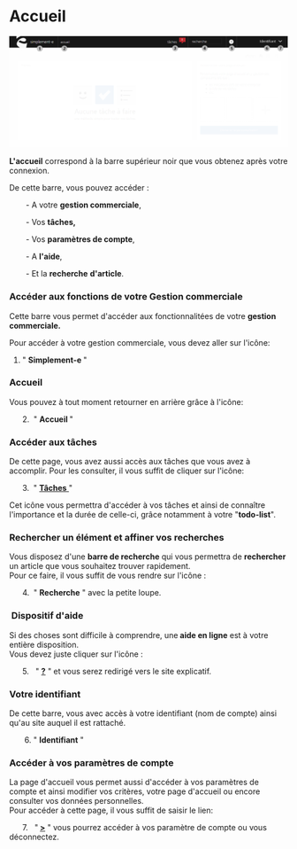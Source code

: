 # Accueil


![index-accueil](images/index-accueil.png)


<p><strong>L'accueil</strong> correspond &agrave; la barre sup&eacute;rieur noir que vous obtenez apr&egrave;s votre connexion.</p>
<p>De cette barre, vous pouvez acc&eacute;der :</p>
<p style="padding-left: 30px;">-&nbsp;A votre <strong>gestion commerciale</strong>,</p>
<p style="padding-left: 30px;">- Vos <strong>t&acirc;ches,</strong></p>
<p style="padding-left: 30px;">- Vos <strong>param&egrave;tres de compte</strong>,</p>
<p style="padding-left: 30px;">- A <strong>l'aide</strong>,</p>
<p style="padding-left: 30px;">- Et la <strong>recherche</strong> <strong>d'article</strong>.</p>
<h3>Acc&eacute;der aux fonctions de votre Gestion commerciale</h3>
<p>Cette barre vous permet d'acc&eacute;der aux fonctionnalit&eacute;es de votre <strong>gestion commerciale.</strong></p>
<p>Pour acc&eacute;der &agrave; votre gestion commerciale, vous devez aller sur l'ic&ocirc;ne:</p>
<ol>
<li>" <strong>Simplement-e </strong>"</li>
</ol>
<h3>Accueil</h3>
<p>Vous pouvez &agrave; tout moment retourner en arri&egrave;re gr&acirc;ce &agrave; l'ic&ocirc;ne:</p>
<p>&nbsp;&nbsp;&nbsp;&nbsp;&nbsp; 2.&nbsp; " <strong>Accueil </strong>"</p>
<h3>Acc&eacute;der aux t&acirc;ches</h3>
<p>De cette page, vous avez aussi acc&egrave;s aux t&acirc;ches que vous avez &agrave; accomplir. Pour les consulter, il vous suffit de cliquer sur l'ic&ocirc;ne:</p>
<p>&nbsp;&nbsp;&nbsp;&nbsp;&nbsp; 3.&nbsp; " <a title="T&acirc;ches" href="/app/gestion-commerciale/todolist.aspx"><strong>T&acirc;ches</strong> </a>"</p>
<p>Cet ic&ocirc;ne vous permettra d'acc&eacute;der &agrave; vos t&acirc;ches et ainsi de conna&icirc;tre l'importance et la dur&eacute;e de celle-ci, gr&acirc;ce notamment &agrave; votre "<strong>todo-list</strong>".</p>
<h3>Rechercher un &eacute;l&eacute;ment et affiner vos recherches</h3>
<p>Vous disposez d'une <strong>barre de recherche</strong> qui vous permettra de <strong>rechercher</strong> un article que vous souhaitez trouver rapidement.<br />Pour ce faire, il vous suffit de vous rendre sur l'ic&ocirc;ne :</p>
<p>&nbsp;&nbsp;&nbsp;&nbsp;&nbsp; 4.&nbsp; " <strong>Recherche</strong> " avec la petite loupe.</p>
<h3>&nbsp;Dispositif d'aide</h3>
<p>Si des choses sont difficile &agrave; comprendre, une<strong> aide en ligne</strong> est &agrave; votre enti&egrave;re disposition.<br />Vous devez juste cliquer sur l'ic&ocirc;ne :</p>
<p>&nbsp;&nbsp;&nbsp;&nbsp;&nbsp; 5.&nbsp; &nbsp;" <a title="Aide" href="/"><strong>?</strong></a> " et vous serez redirig&eacute; vers le site explicatif.</p>
<h3>Votre identifiant</h3>
<p>De cette barre, vous avec acc&egrave;s &agrave; votre identifiant (nom de compte) ainsi qu'au site auquel il est rattach&eacute;.</p>
<p>&nbsp;&nbsp;&nbsp;&nbsp;&nbsp;&nbsp; 6. " <strong>Identifiant</strong> "</p>
<h3>Acc&eacute;der &agrave; vos param&egrave;tres de compte</h3>
<p>La page d'accueil vous permet aussi d'acc&eacute;der &agrave; vos param&egrave;tres de compte et ainsi modifier vos crit&egrave;res, votre page d'accueil ou encore consulter vos donn&eacute;es personnelles.<br />Pour acc&eacute;der &agrave; cette page, il vous suffit de saisir le lien:&nbsp;</p>
<p>&nbsp;&nbsp;&nbsp;&nbsp;&nbsp; 7.&nbsp; &nbsp;"<strong>&nbsp;<a href="/app/settings/">&gt;</a></strong> " vous pourrez acc&eacute;der &agrave; vos param&egrave;tre de compte ou vous d&eacute;connectez.</p>

